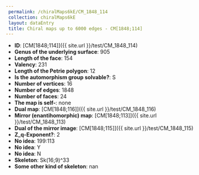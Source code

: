 ```yaml
--- 
 permalink: /chiralMaps6kE/CM_1848_114 
 collection: chiralMaps6kE
 layout: dataEntry
 title: Chiral maps up to 6000 edges - CM[1848;114]
---
```


- **ID**: [CM[1848;114]]({{ site.url }}/test/CM_1848_114)
- **Genus of the underlying surface**: 905
- **Length of the face**: 154
- **Valency**: 231
- **Length of the Petrie polygon**: 12
- **Is the automorphism group solvable?**: S
- **Number of vertices**: 16
- **Number of edges**: 1848
- **Number of faces**: 24
- **The map is self-**: none
- **Dual map**: [CM[1848;116]]({{ site.url }}/test/CM_1848_116)
- **Mirror (enantihomorphic) map**: [CM[1848;113]]({{ site.url }}/test/CM_1848_113)
- **Dual of the mirror image**: [CM[1848;115]]({{ site.url }}/test/CM_1848_115)
- **Z_q-Exponent?**: 2
- **No idea**:  199:113
- **No idea**: Y
- **No idea**: N
- **Skeleton**: Sk(16;9)^33
- **Some other kind of skeleton**: nan
